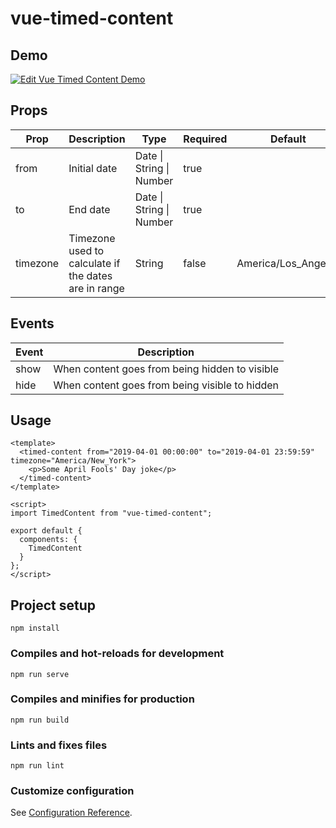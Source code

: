 # vue-timed-content

## Demo

[![Edit Vue Timed Content Demo](https://codesandbox.io/static/img/play-codesandbox.svg)](https://codesandbox.io/s/754n8y281?fontsize=14)

## Props

<table>
  <thead>
    <tr>
      <th>Prop</th>
      <th>Description</th>
      <th>Type</th>
      <th>Required</th>
      <th>Default</th>
    </tr>
  </thead>
  <tbody>
    <tr>
      <td>from</td>
      <td>Initial date</td>
      <td>Date | String | Number</td>
      <td>true</td>
      <td></td>
    </tr>
    <tr>
      <td>to</td>
      <td>End date</td>
      <td>Date | String | Number</td>
      <td>true</td>
      <td></td>
    </tr>
    <tr>
      <td>timezone</td>
      <td>Timezone used to calculate if the dates are in range</td>
      <td>String</td>
      <td>false</td>
      <td>America/Los_Angeles</td>
    </tr>
  </tbody>
</table>


## Events

<table>
  <thead>
    <tr>
      <th>Event</th>
      <th>Description</th>
    </tr>
  </thead>
  <tbody>
    <tr>
      <td>show</td>
      <td>When content goes from being hidden to visible</td>
    </tr>
    <tr>
      <td>hide</td>
      <td>When content goes from being visible to hidden</td>
    </tr>

  </tbody>
</table>

## Usage
```vue
<template>
  <timed-content from="2019-04-01 00:00:00" to="2019-04-01 23:59:59" timezone="America/New_York">
    <p>Some April Fools' Day joke</p>
  </timed-content>
</template>

<script>
import TimedContent from "vue-timed-content";

export default {
  components: {
    TimedContent
  }
};
</script>
```

## Project setup

```
npm install
```

### Compiles and hot-reloads for development

```
npm run serve
```

### Compiles and minifies for production

```
npm run build
```

### Lints and fixes files

```
npm run lint
```

### Customize configuration

See [Configuration Reference](https://cli.vuejs.org/config/).
